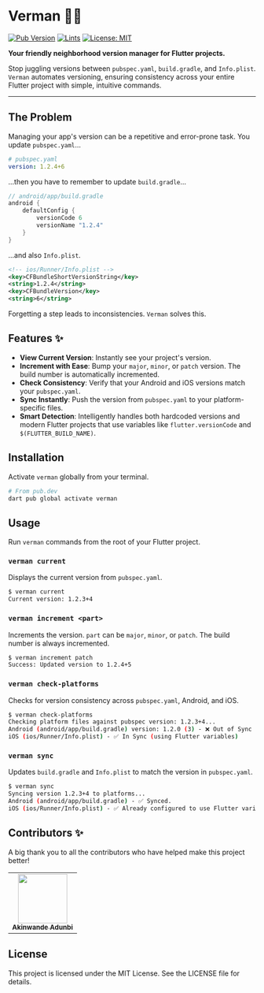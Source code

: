 # Verman 🦸‍♂️

[![Pub Version](https://img.shields.io/pub/v/verman?logo=dart&label=verman)](https://pub.dev/packages/verman)
[![Lints](https://img.shields.io/badge/lints-flutter__lints-blue.svg)](https://pub.dev/packages/flutter_lints)
[![License: MIT](https://img.shields.io/badge/License-MIT-yellow.svg)](https://opensource.org/licenses/MIT)

**Your friendly neighborhood version manager for Flutter projects.**

Stop juggling versions between `pubspec.yaml`, `build.gradle`, and `Info.plist`. `Verman` automates versioning, ensuring consistency across your entire Flutter project with simple, intuitive commands.

---

## The Problem

Managing your app's version can be a repetitive and error-prone task. You update `pubspec.yaml`...

```yaml
# pubspec.yaml
version: 1.2.4+6
```

...then you have to remember to update `build.gradle`...

```gradle
// android/app/build.gradle
android {
    defaultConfig {
        versionCode 6
        versionName "1.2.4"
    }
}
```

...and also `Info.plist`.

```xml
<!-- ios/Runner/Info.plist -->
<key>CFBundleShortVersionString</key>
<string>1.2.4</string>
<key>CFBundleVersion</key>
<string>6</string>
```

Forgetting a step leads to inconsistencies. `Verman` solves this.

## Features ✨

-   **View Current Version**: Instantly see your project's version.
-   **Increment with Ease**: Bump your `major`, `minor`, or `patch` version. The build number is automatically incremented.
-   **Check Consistency**: Verify that your Android and iOS versions match your `pubspec.yaml`.
-   **Sync Instantly**: Push the version from `pubspec.yaml` to your platform-specific files.
-   **Smart Detection**: Intelligently handles both hardcoded versions and modern Flutter projects that use variables like `flutter.versionCode` and `$(FLUTTER_BUILD_NAME)`.

## Installation

Activate `verman` globally from your terminal.

```sh
# From pub.dev
dart pub global activate verman
```

## Usage

Run `verman` commands from the root of your Flutter project.

### `verman current`

Displays the current version from `pubspec.yaml`.

```sh
$ verman current
Current version: 1.2.3+4
```

### `verman increment <part>`

Increments the version. `part` can be `major`, `minor`, or `patch`. The build number is always incremented.

```sh
$ verman increment patch
Success: Updated version to 1.2.4+5
```

### `verman check-platforms`

Checks for version consistency across `pubspec.yaml`, Android, and iOS.

```sh
$ verman check-platforms
Checking platform files against pubspec version: 1.2.3+4...
Android (android/app/build.gradle) version: 1.2.0 (3) - ❌ Out of Sync
iOS (ios/Runner/Info.plist) - ✅ In Sync (using Flutter variables)
```

### `verman sync`

Updates `build.gradle` and `Info.plist` to match the version in `pubspec.yaml`.

```sh
$ verman sync
Syncing version 1.2.3+4 to platforms...
Android (android/app/build.gradle) - ✅ Synced.
iOS (ios/Runner/Info.plist) - ✅ Already configured to use Flutter variables.
```

## Contributors ✨

A big thank you to all the contributors who have helped make this project better!


<table>
  <tr>
    <td align="center"><a href="https://github.com/artkinx"><img src="https://avatars.githubusercontent.com/u/1034593?v=4" width="100px;" alt=""/><br /><sub><b>Akinwande Adunbi</b></sub></a></td>
  </tr>
</table>

## License

This project is licensed under the MIT License. See the LICENSE file for details.